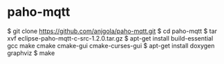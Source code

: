 # paho-mqtt

$ git clone https://github.com/anjgola/paho-mqtt.git
$ cd paho-mqtt
$ tar xvf eclipse-paho-mqtt-c-src-1.2.0.tar.gz
$ apt-get install build-essential gcc make cmake cmake-gui cmake-curses-gui
$ apt-get install doxygen graphviz
$ make


